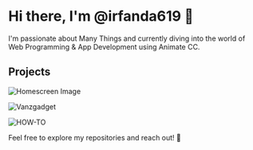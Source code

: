 # Hi there, I'm @irfanda619 👋

I'm passionate about Many Things and currently diving into the world of Web Programming & App Development using Animate CC.

## Projects

![Homescreen Image](https://i.postimg.cc/jd16SrqG/Profil.png)

![Vanzgadget](https://i.postimg.cc/2ycV0VR7/Vanzgadget.png)

![HOW-TO](https://i.postimg.cc/nhgSQhyv/HOW-TO-landscape.jpg)

Feel free to explore my repositories and reach out! 🚀
